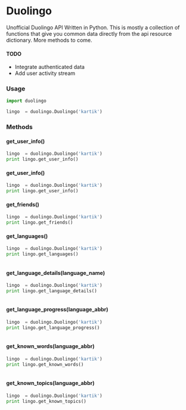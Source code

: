 # Duolingo


Unofficial Duolingo API Written in Python. This is mostly a collection of functions that give you common data
directly from the api resource dictionary. More methods to come.


#### TODO

- Integrate authenticated data
- Add user activity stream


### Usage


```py
import duolingo

lingo  = duolingo.Duolingo('kartik')
```

### Methods

#### get_user_info()

```py
lingo  = duolingo.Duolingo('kartik')
print lingo.get_user_info()
```

#### get_user_info()

```py
lingo  = duolingo.Duolingo('kartik')
print lingo.get_user_info()
```

#### get_friends()

```py
lingo  = duolingo.Duolingo('kartik')
print lingo.get_friends()
```

#### get_languages()

```py
lingo  = duolingo.Duolingo('kartik')
print lingo.get_languages()
```

```json
```

#### get_language_details(language_name)

```py
lingo  = duolingo.Duolingo('kartik')
print lingo.get_language_details()
```

```json
```

#### get_language_progress(language_abbr)

```py
lingo  = duolingo.Duolingo('kartik')
print lingo.get_language_progress()
```

```json
```

#### get_known_words(language_abbr)

```py
lingo  = duolingo.Duolingo('kartik')
print lingo.get_known_words()
```

```json
```

#### get_known_topics(language_abbr)

```py
lingo  = duolingo.Duolingo('kartik')
print lingo.get_known_topics()
```

```json
```

